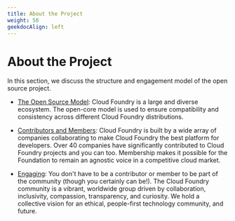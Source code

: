 ```yaml
---
title: About the Project
weight: 50
geekdocAlign: left
---
```


# About the Project

In this section, we discuss the structure and engagement model of the open source project.

- [The Open Source Model](/project/open-source): Cloud Foundry is a large and diverse ecosystem. The open-core model is used to ensure compatibility and consistency across different Cloud Foundry distributions.

- [Contributors and Members](/project/contributors-and-members.md): Cloud Foundry is built by a wide array of companies collaborating to make Cloud Foundry the best platform for developers. Over 40 companies have significantly contributed to Cloud Foundry projects and you can too. Membership makes it possible for the Foundation to remain an agnostic voice in a competitive cloud market.

- [Engaging](/project/engaging.md): You don't have to be a contributor or member to be part of the community (though you certainly can be!).  The Cloud Foundry community is a vibrant, worldwide group driven by collaboration, inclusivity, compassion, transparency, and curiosity. We hold a collective vision for an ethical, people-first technology community, and future.